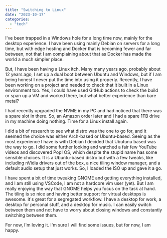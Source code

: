 ```yaml
---
title: "Switching to Linux"
date: "2023-10-17"
categories: 
  - "tech"
---
```

I've been trapped in a Windows hole for a long time now, mainly for the desktop experience. I have been using mainly Debian on servers for a long time, but with edge hosting and Docker that is becoming fewer and far between, not that I am complaining about that as Docker has made the world a much simpler place. 

But, I have been having a Linux itch. Many many years ago, probably about 12 years ago, I set up a dual boot between Ubuntu and Windows, but if I am being honest I never put the time into using it properly. Recently, I have been working on a project and needed to check that it built in a Linux environment too. Yes, I could have used GitHub actions to check the build or span up a VM and worked there, but what better experience than bare metal?

I had recently upgraded the NVME in my PC and had noticed that there was a spare slot in there. So, an Amazon order later and I had a spare 1TB drive in my machine doing nothing. Time for a Linux install again.

I did a bit of research to see what distro was the one to go for, and it seemed the choice was either Arch-based or Ubuntu-based. Seeing as the most experience I have is with Debian I decided that Ubutunu based was the way to go. I did some further looking and watched a fair few YouTube videos and discovered Pop! OS, which despite the stupid name has some sensible choices. It is a Ubuntu-based distro but with a few tweaks, like including nVidia drivers out of the box, a nice tiling window manager, and a default audio setup that just works. So, I loaded the ISO up and gave it a go.

I have spent a bit of time tweaking GNOME and getting everything installed, and I am still using VSCode, I am not a hardcore vim user (yet). But I am really enjoying the way that GNOME helps you focus on the task at hand. The tiling is so nice and having better support for virtual desktops is awesome. it's great for a segregated workflow. I have a desktop for work, a desktop for personal stuff, and a desktop for music. I can easily switch between them and not have to worry about closing windows and constantly switching between them.

For now, I'm loving it. I'm sure I will find some issues, but for now, I am happy.